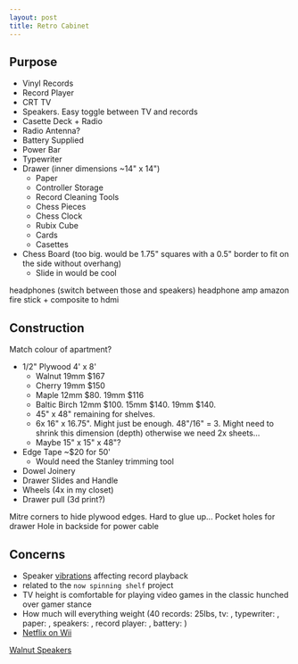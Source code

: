 ```yaml
---
layout: post
title: Retro Cabinet
---
```


## Purpose

- Vinyl Records
- Record Player
- CRT TV
- Speakers. Easy toggle between TV and records
- Casette Deck + Radio
- Radio Antenna?
- Battery Supplied
- Power Bar
- Typewriter
- Drawer (inner dimensions ~14" x 14")
  - Paper
  - Controller Storage
  - Record Cleaning Tools
  - Chess Pieces
  - Chess Clock
  - Rubix Cube
  - Cards
  - Casettes
- Chess Board (too big. would be 1.75" squares with a 0.5" border to fit on the side without overhang)
  - Slide in would be cool

headphones (switch between those and speakers)
headphone amp
amazon fire stick + composite to hdmi

## Construction

Match colour of apartment?

- 1/2" Plywood 4' x 8'
  - Walnut 19mm $167
  - Cherry 19mm $150
  - Maple 12mm $80. 19mm $116
  - Baltic Birch 12mm $100. 15mm $140. 19mm $140.
  - 45" x 48" remaining for shelves.
  - 6x 16" x 16.75". Might just be enough. 48"/16" = 3. Might need to shrink this dimension (depth) otherwise we need 2x sheets...
  - Maybe 15" x 15" x 48"? 
- Edge Tape ~$20 for 50'
  - Would need the Stanley trimming tool
- Dowel Joinery
- Drawer Slides and Handle
- Wheels (4x in my closet)
- Drawer pull (3d print?)

Mitre corners to hide plywood edges. Hard to glue up...
Pocket holes for drawer
Hole in backside for power cable

## Concerns

- Speaker [vibrations](https://www.discogs.com/digs/gear/turntable-isolation-how-to-fix-vibration/) affecting record playback
- related to the `now spinning shelf` project
- TV height is comfortable for playing video games in the classic hunched over gamer stance
- How much will everything weight (40 records: 25lbs, tv: , typewriter: , paper: , speakers: , record player: , battery: )
- [Netflix on Wii](https://www.lifewire.com/how-to-get-netflix-on-wii-4174000)

[Walnut Speakers](https://sigav.com/product/kanto-yu2-powered-desktop-speakers-walnut/)
